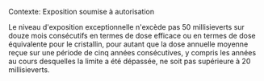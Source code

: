 Contexte: Exposition soumise à autorisation

Le niveau d'exposition exceptionnelle n'excède pas 50 millisieverts sur douze mois consécutifs en termes de dose efficace ou en termes de dose équivalente pour le cristallin, pour autant que la dose annuelle moyenne reçue sur une période de cinq années consécutives, y compris les années au cours desquelles la limite a été dépassée, ne soit pas supérieure à 20 millisieverts.